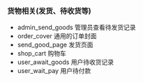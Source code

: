 ### 货物相关(发货、待收货等)

- admin_send_goods 管理员查看待发货记录
- order_cover 通用的订单封面
- send_good_page 发货页面
- shop_cart 购物车
- user_await_goods 用户待收货记录
- user_wait_pay 用户待付款